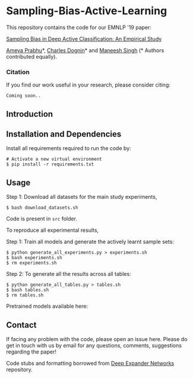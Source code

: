 # Sampling-Bias-Active-Learning

This repository contains the code for our EMNLP '19 paper:

[Sampling Bias in Deep Active Classification: An Empirical Study]()

[Ameya Prabhu](https://drimpossible.github.io/)\*, [Charles Dognin](https://www.linkedin.com/in/charlesdognin)\* and [Maneesh Singh](https://www.linkedin.com/in/maneesh-singh-3523ab9)  (\* Authors contributed equally).

### Citation
If you find our work useful in your research, please consider citing:

	Coming soon..

## Introduction


## Installation and Dependencies

Install all requirements required to run the code by:
	
	# Activate a new virtual environment
	$ pip install -r requirements.txt

## Usage

Step 1: Download all datasets for the main study experiments, 
	
	$ bash download_datasets.sh

Code is present in `src` folder.

To reproduce all experimental results,

Step 1: Train all models and generate the actively learnt sample sets:

	$ python generate_all_experiments.py > experiments.sh
	$ bash experiments.sh
	$ rm experiments.sh

Step 2: To generate all the results across all tables:

	$ python generate_all_tables.py > tables.sh
	$ bash tables.sh
	$ rm tables.sh

Pretrained models available here:

## Contact

If facing any problem with the code, please open an issue here. Please do get in touch with us by email for any questions, comments, suggestions regarding the paper!

Code stubs and formatting borrowed from [Deep Expander Networks](https://github.com/drimpossible/Deep-Expander-Networks) repository.
